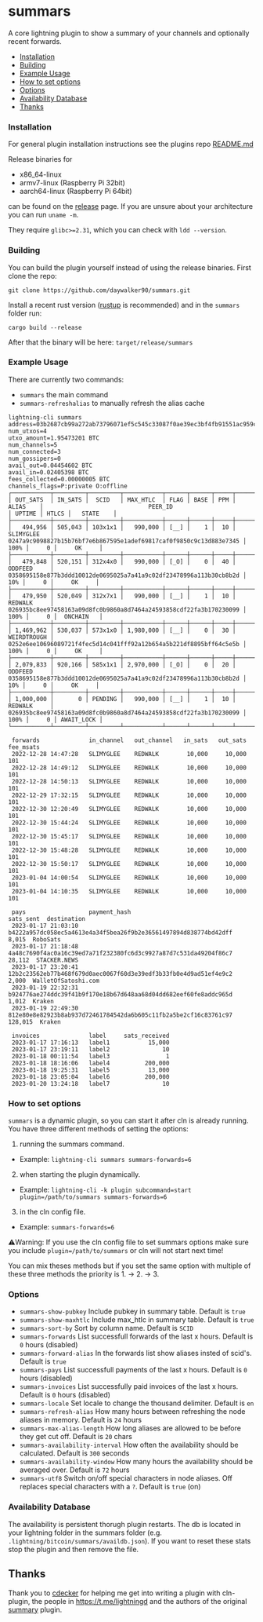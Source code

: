 # summars
A core lightning plugin to show a summary of your channels and optionally recent forwards.

* [Installation](#installation)
* [Building](#building)
* [Example Usage](#example-usage)
* [How to set options](#how-to-set-options)
* [Options](#options)
* [Availability Database](#availability-database)
* [Thanks](#thanks)

### Installation
For general plugin installation instructions see the plugins repo [README.md](https://github.com/lightningd/plugins/blob/master/README.md#Installation)

Release binaries for
* x86_64-linux
* armv7-linux (Raspberry Pi 32bit)
* aarch64-linux (Raspberry Pi 64bit)

can be found on the [release](https://github.com/daywalker90/summars/releases) page. If you are unsure about your architecture you can run ``uname -m``.

They require ``glibc>=2.31``, which you can check with ``ldd --version``.

### Building
You can build the plugin yourself instead of using the release binaries.
First clone the repo:

``git clone https://github.com/daywalker90/summars.git``

Install a recent rust version ([rustup](https://rustup.rs/) is recommended) and in the ``summars`` folder run:

``cargo build --release``

After that the binary will be here: ``target/release/summars``

### Example Usage

There are currently two commands:
* ``summars`` the main command
* ``summars-refreshalias`` to manually refresh the alias cache

```
lightning-cli summars
address=03b2687cb99a272ab73796071ef5c545c33087f0ae39ec3bf4fb91551ac959c453@127.0.0.1:7272
num_utxos=4
utxo_amount=1.95473201 BTC
num_channels=5
num_connected=3
num_gossipers=0
avail_out=0.04454602 BTC
avail_in=0.02405398 BTC
fees_collected=0.00000005 BTC
channels_flags=P:private O:offline
┌───────────┬─────────┬─────────┬───────────┬──────┬──────┬─────┬─────────────┬────────────────────────────────────────────────────────────────────┬────────┬───────┬────────────┐
│ OUT_SATS  │ IN_SATS │  SCID   │ MAX_HTLC  │ FLAG │ BASE │ PPM │    ALIAS    │                              PEER_ID                               │ UPTIME │ HTLCS │   STATE    │
├───────────┼─────────┼─────────┼───────────┼──────┼──────┼─────┼─────────────┼────────────────────────────────────────────────────────────────────┼────────┼───────┼────────────┤
│   494,956 │ 505,043 │ 103x1x1 │   990,000 │ [__] │    1 │  10 │ SLIMYGLEE   │ 0247a9c9098827b15b76bf7e6b867595e1adef69817caf0f9850c9c13d883e7345 │   100% │     0 │     OK     │
├───────────┼─────────┼─────────┼───────────┼──────┼──────┼─────┼─────────────┼────────────────────────────────────────────────────────────────────┼────────┼───────┼────────────┤
│   479,848 │ 520,151 │ 312x4x0 │   990,000 │ [_O] │    0 │  40 │ ODDFEED     │ 0358695158e877b3ddd10012de0695025a7a41a9c02df23478996a113b30cb8b2d │    10% │     0 │     OK     │
├───────────┼─────────┼─────────┼───────────┼──────┼──────┼─────┼─────────────┼────────────────────────────────────────────────────────────────────┼────────┼───────┼────────────┤
│   479,950 │ 520,049 │ 312x7x1 │   990,000 │ [__] │    1 │  10 │ REDWALK     │ 026935bc8ee97458163a09d8fc0b9860a8d7464a24593858cdf22fa3b170230099 │   100% │     0 │  ONCHAIN   │
├───────────┼─────────┼─────────┼───────────┼──────┼──────┼─────┼─────────────┼────────────────────────────────────────────────────────────────────┼────────┼───────┼────────────┤
│ 1,469,962 │ 530,037 │ 573x1x0 │ 1,980,000 │ [__] │    0 │  30 │ WEIRDTROUGH │ 0252e6ee10696089721f4fec5d14c041fff92a12b654a5b221df8895bff64c5e5b │   100% │     0 │     OK     │
├───────────┼─────────┼─────────┼───────────┼──────┼──────┼─────┼─────────────┼────────────────────────────────────────────────────────────────────┼────────┼───────┼────────────┤
│ 2,079,833 │ 920,166 │ 585x1x1 │ 2,970,000 │ [_O] │    0 │  20 │ ODDFEED     │ 0358695158e877b3ddd10012de0695025a7a41a9c02df23478996a113b30cb8b2d │    10% │     0 │     OK     │
├───────────┼─────────┼─────────┼───────────┼──────┼──────┼─────┼─────────────┼────────────────────────────────────────────────────────────────────┼────────┼───────┼────────────┤
│ 1,000,000 │       0 │ PENDING │   990,000 │ [__] │    1 │  10 │ REDWALK     │ 026935bc8ee97458163a09d8fc0b9860a8d7464a24593858cdf22fa3b170230099 │   100% │     0 │ AWAIT_LOCK │
└───────────┴─────────┴─────────┴───────────┴──────┴──────┴─────┴─────────────┴────────────────────────────────────────────────────────────────────┴────────┴───────┴────────────┘
 
 forwards              in_channel   out_channel   in_sats   out_sats   fee_msats
 2022-12-28 14:47:28   SLIMYGLEE    REDWALK        10,000     10,000         101
 2022-12-28 14:49:12   SLIMYGLEE    REDWALK        10,000     10,000         101
 2022-12-28 14:50:13   SLIMYGLEE    REDWALK        10,000     10,000         101
 2022-12-29 17:32:15   SLIMYGLEE    REDWALK        10,000     10,000         101
 2022-12-30 12:20:49   SLIMYGLEE    REDWALK        10,000     10,000         101
 2022-12-30 15:44:24   SLIMYGLEE    REDWALK        10,000     10,000         101
 2022-12-30 15:45:17   SLIMYGLEE    REDWALK        10,000     10,000         101
 2022-12-30 15:48:28   SLIMYGLEE    REDWALK        10,000     10,000         101
 2022-12-30 15:50:17   SLIMYGLEE    REDWALK        10,000     10,000         101
 2023-01-04 14:00:54   SLIMYGLEE    REDWALK        10,000     10,000         101
 2023-01-04 14:10:35   SLIMYGLEE    REDWALK        10,000     10,000         101

 pays                  payment_hash                                                       sats_sent  destination
 2023-01-17 21:03:10   b4222a957dc058ec5a4613e4a34f5bea26f9b2e36561497894d838774bd42dff       8,015  RoboSats
 2023-01-17 21:18:48   4a48c7690f4ac0a16c39ed7a71f232380fc6d3c9927a87d7c531da49204f86c7      28,112  STACKER.NEWS
 2023-01-17 23:20:41   12b2c23562eb77b468f679d0aec0067f60d3e39edf3b33fb0e4d9ad51ef4e9c2       2,000  WalletOfSatoshi.com
 2023-01-19 22:32:31   b924776ae274ddc39f41b9f170e18b67d648aa68d04dd682eef60fe8addc965d       1,012  Kraken
 2023-01-19 22:49:30   812e80e8e82923b8ab937d72461784542da6b605c11fb2a5be2cf16c83761c97     128,015  Kraken

 invoices              label     sats_received
 2023-01-17 17:16:13   label1           15,000
 2023-01-17 23:19:11   label2               10
 2023-01-18 00:11:54   label3                1
 2023-01-18 18:16:06   label4          200,000
 2023-01-18 19:25:31   label5           13,000
 2023-01-18 23:05:04   label6          200,000
 2023-01-20 13:24:18   label7               10
```

### How to set options
``summars`` is a dynamic plugin, so you can start it after cln is already running. You have three different methods of setting the options:

1. running the summars command. 

* Example: ``lightning-cli summars summars-forwards=6``

2. when starting the plugin dynamically. 

* Example: ``lightning-cli -k plugin subcommand=start plugin=/path/to/summars summars-forwards=6``

3. in the cln config file. 

* Example: ``summars-forwards=6``

:warning:Warning: If you use the cln config file to set summars options make sure you include ``plugin=/path/to/summars`` or cln will not start next time!

You can mix theses methods but if you set the same option with multiple of these three methods the priority is 1. -> 2. -> 3.

### Options
* ``summars-show-pubkey`` Include pubkey in summary table. Default is ``true``
* ``summars-show-maxhtlc`` Include max_htlc in summary table. Default is ``true``
* ``summars-sort-by`` Sort by column name. Default is ``SCID``
* ``summars-forwards`` List successfull forwards of the last x hours. Default is ``0`` hours (disabled)
* ``summars-forward-alias`` In the forwards list show aliases insted of scid's. Default is ``true``
* ``summars-pays`` List successfull payments of the last x hours. Default is ``0`` hours (disabled)
* ``summars-invoices`` List successfully paid invoices of the last x hours. Default is ``0`` hours (disabled)
* ``summars-locale`` Set locale to change the thousand delimiter. Default is ``en``
* ``summars-refresh-alias`` How many hours between refreshing the node aliases in memory. Default is ``24`` hours
* ``summars-max-alias-length`` How long aliases are allowed to be before they get cut off. Default is ``20`` chars
* ``summars-availability-interval`` How often the availability should be calculated. Default is ``300`` seconds
* ``summars-availability-window`` How many hours the availability should be averaged over. Default is ``72`` hours
* ``summars-utf8`` Switch on/off special characters in node aliases. Off replaces special characters with a ``?``. Default is ``true`` (on)

### Availability Database
The availability is persistent thorugh plugin restarts.
The db is located in your lightning folder in the summars folder (e.g. ``.lightning/bitcoin/summars/availdb.json``).
If you want to reset these stats stop the plugin and then remove the file.

## Thanks
Thank you to [cdecker](https://github.com/cdecker) for helping me get into writing a plugin with cln-plugin, the people in https://t.me/lightningd and the authors of the original [summary](https://github.com/lightningd/plugins/tree/master/summary) plugin.

